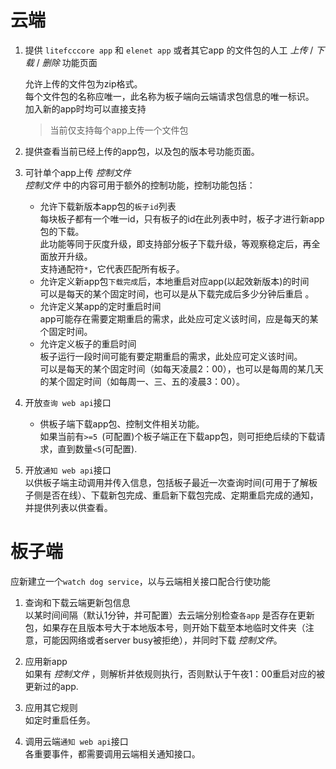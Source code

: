# 云端

1. 提供 `litefcccore app` 和 `elenet app` 或者其它app 的文件包的人工  _上传_ / _下载_ / _删除_  功能页面

    允许上传的文件包为zip格式。    
    每个文件包的名称应唯一，此名称为板子端向云端请求包信息的唯一标识。    
    加入新的app时均可以直接支持

    > 当前仅支持每个app上传一个文件包

2. 提供查看当前已经上传的app包，以及包的版本号功能页面。   
3. 可针单个app上传 _控制文件_     
   _控制文件_ 中的内容可用于额外的控制功能，控制功能包括：
    * 允许下载新版本app包的`板子id`列表    
        每块板子都有一个唯一id，只有板子的id在此列表中时，板子才进行新app包的下载。    
        此功能等同于灰度升级，即支持部分板子下载升级，等观察稳定后，再全面放开升级。    
        支持通配符`*`，它代表匹配所有板子。
    * 允许定义新app包`下载完成`后，本地重启对应app(以起效新版本)的时间    
        可以是每天的某个固定时间，也可以是从下载完成后多少分钟后重启 。
    * 允许定义某app的定时重启时间    
        app可能存在需要定期重启的需求，此处应可定义该时间，应是每天的某个固定时间。
    * 允许定义板子的重启时间    
        板子运行一段时间可能有要定期重启的需求，此处应可定义该时间。    
        可以是每天的某个固定时间（如每天凌晨2：00），也可以是每周的某几天的某个固定时间（如每周一、三、五的凌晨3：00）。
4. 开放`查询 web api`接口    
    * 供板子端下载app包、控制文件相关功能。    
        如果当前有`>=5 `(可配置)个板子端正在下载app包，则可拒绝后续的下载请求，直到数量`<5`(可配置). 
5. 开放`通知 web api`接口    
    以供板子端主动调用并传入信息，包括板子最近一次查询时间(可用于了解板子侧是否在线）、下载新包完成、重启新下载包完成、定期重启完成的通知，并提供列表以供查看。   

# 板子端
应新建立一个`watch dog service`，以与云端相关接口配合行使功能
1. 查询和下载云端更新包信息    
    以某时间间隔（默认1分钟，并可配置）去云端分别检查`各app` 是否存在更新包，如果存在且版本号大于本地版本号，则开始下载至本地临时文件夹（注意，可能因网络或者server busy被拒绝），并同时下载 _控制文件_。
2. 应用新app    
    如果有 _控制文件_ ，则解析并依规则执行，否则默认于午夜1：00重启对应的被更新过的app.

3. 应用其它规则    
    如定时重启任务。         

4. 调用云端`通知 web api`接口    
    各重要事件，都需要调用云端相关通知接口。